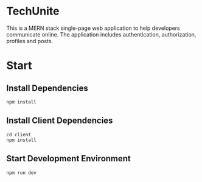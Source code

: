 # TechUnite

This is a MERN stack single-page web application to help developers communicate online. The application includes authentication, authorization, profiles and posts.

# Start

## Install Dependencies

```
npm install

```

## Install Client Dependencies

```
cd client
npm install

```

## Start Development Environment

```
npm run dev

```
